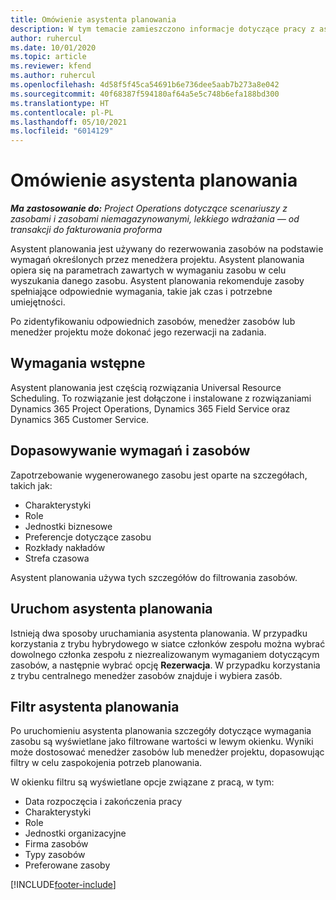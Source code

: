 ```yaml
---
title: Omówienie asystenta planowania
description: W tym temacie zamieszczono informacje dotyczące pracy z asystentem planowania zasobów w celu ich rezerwowania.
author: ruhercul
ms.date: 10/01/2020
ms.topic: article
ms.reviewer: kfend
ms.author: ruhercul
ms.openlocfilehash: 4d58f5f45ca54691b6e736dee5aab7b273a8e042
ms.sourcegitcommit: 40f68387f594180af64a5e5c748b6efa188bd300
ms.translationtype: HT
ms.contentlocale: pl-PL
ms.lasthandoff: 05/10/2021
ms.locfileid: "6014129"
---
```

# <a name="schedule-assistant-overview"></a>Omówienie asystenta planowania

_**Ma zastosowanie do:** Project Operations dotyczące scenariuszy z zasobami i zasobami niemagazynowanymi, lekkiego wdrażania — od transakcji do fakturowania proforma_

Asystent planowania jest używany do rezerwowania zasobów na podstawie wymagań określonych przez menedżera projektu. Asystent planowania opiera się na parametrach zawartych w wymaganiu zasobu w celu wyszukania danego zasobu. Asystent planowania rekomenduje zasoby spełniające odpowiednie wymagania, takie jak czas i potrzebne umiejętności.

Po zidentyfikowaniu odpowiednich zasobów, menedżer zasobów lub menedżer projektu może dokonać jego rezerwacji na zadania.

## <a name="prerequisites"></a>Wymagania wstępne

Asystent planowania jest częścią rozwiązania Universal Resource Scheduling. To rozwiązanie jest dołączone i instalowane z rozwiązaniami Dynamics 365 Project Operations, Dynamics 365 Field Service oraz Dynamics 365 Customer Service.

## <a name="matching-requirements-and-resources"></a>Dopasowywanie wymagań i zasobów

Zapotrzebowanie wygenerowanego zasobu jest oparte na szczegółach, takich jak:

-   Charakterystyki
-   Role
-   Jednostki biznesowe
-   Preferencje dotyczące zasobu
-   Rozkłady nakładów
-   Strefa czasowa

Asystent planowania używa tych szczegółów do filtrowania zasobów.

## <a name="launch-the-schedule-assistant"></a>Uruchom asystenta planowania

Istnieją dwa sposoby uruchamiania asystenta planowania. W przypadku korzystania z trybu hybrydowego w siatce członków zespołu można wybrać dowolnego członka zespołu z niezrealizowanym wymaganiem dotyczącym zasobów, a następnie wybrać opcję **Rezerwacja**. W przypadku korzystania z trybu centralnego menedżer zasobów znajduje i wybiera zasób.

## <a name="schedule-assistant-filters"></a>Filtr asystenta planowania

Po uruchomieniu asystenta planowania szczegóły dotyczące wymagania zasobu są wyświetlane jako filtrowane wartości w lewym okienku. Wyniki może dostosować menedżer zasobów lub menedżer projektu, dopasowując filtry w celu zaspokojenia potrzeb planowania.

W okienku filtru są wyświetlane opcje związane z pracą, w tym:

-   Data rozpoczęcia i zakończenia pracy
-   Charakterystyki
-   Role
-   Jednostki organizacyjne
-   Firma zasobów
-   Typy zasobów
-   Preferowane zasoby


[!INCLUDE[footer-include](../includes/footer-banner.md)]